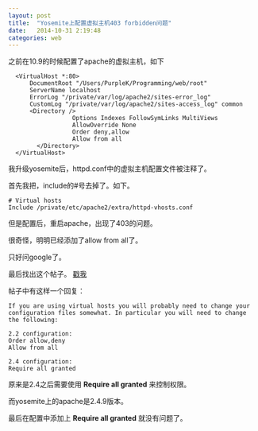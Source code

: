```yaml
---
layout: post
title:  "Yosemite上配置虚拟主机403 forbidden问题"
date:   2014-10-31 2:19:48
categories: web
---
```


之前在10.9的时候配置了apache的虚拟主机，如下

	  <VirtualHost *:80>
	      DocumentRoot "/Users/PurpleK/Programming/web/root"
	      ServerName localhost
	      ErrorLog "/private/var/log/apache2/sites-error_log"
	      CustomLog "/private/var/log/apache2/sites-access_log" common
	      <Directory />
	                  Options Indexes FollowSymLinks MultiViews
	                  AllowOverride None
	                  Order deny,allow
	                  Allow from all
	        </Directory>
	  </VirtualHost>
	  
我升级yosemite后，httpd.conf中的虚拟主机配置文件被注释了。

首先我把，include的#号去掉了。如下。

	# Virtual hosts
	Include /private/etc/apache2/extra/httpd-vhosts.conf
	
但是配置后，重启apache，出现了403的问题。

很奇怪，明明已经添加了allow from all了。

只好问google了。

最后找出这个帖子。 [戳我](http://forums.macrumors.com/showthread.php?t=1744944)

帖子中有这样一个回复：

	If you are using virtual hosts you will probably need to change your configuration files somewhat. In particular you will need to change the following:
	
	2.2 configuration:
	Order allow,deny
	Allow from all
	
	2.4 configuration:
	Require all granted
	
原来是2.4之后需要使用 **Require all granted** 来控制权限。

而yosemite上的apache是2.4.9版本。

最后在配置中添加上 **Require all granted** 就没有问题了。